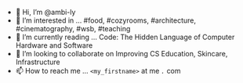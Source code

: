 - 👋 Hi, I’m @ambi-ly
- 👀 I’m interested in ... #food, #cozyrooms, #architecture, #cinematography, #wsb, #teaching 
- 🌱 I’m currently reading ... Code: The Hidden Language of Computer Hardware and Software
- 💞️ I’m looking to collaborate on Improving CS Education, Skincare, Infrastructure
- 📫 How to reach me ... `<my_firstname>` at me *`.`* com

<!---
ambi-ly/ambi-ly is a ✨ special ✨ repository because its `README.md` (this file) appears on your GitHub profile.
You can click the Preview link to take a look at your changes.
--->
